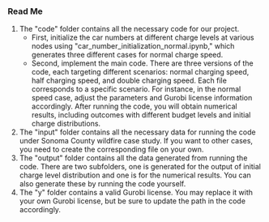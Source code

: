 ### Read Me

1. The "code" folder contains all the necessary code for our project.
   - First, initialize the car numbers at different charge levels at various nodes using "car_number_initialization_normal.ipynb," which generates three different cases for normal charge speed.
   - Second, implement the main code. There are three versions of the code, each targeting different scenarios: normal charging speed, half charging speed, and double charging speed. Each file corresponds to a specific scenario. For instance, in the normal speed case, adjust the parameters and Gurobi license information accordingly. After running the code, you will obtain numerical results, including outcomes with different budget levels and initial charge distributions.
2. The "input" folder contains all the necessary data for running the code under Sonoma County wildfire case study. If you want to other cases, you need to create the corresponding file on your own. 
3. The "output" folder contains all the data generated from running the code. There are two subfolders, one is generated for the output of initial charge level distribution and one is for the numerical results. You can also generate these by running the code yourself.
4. The "y" folder contains a valid Gurobi license. You may replace it with your own Gurobi license, but be sure to update the path in the code accordingly.